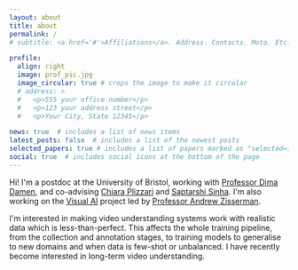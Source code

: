 ```yaml
---
layout: about
title: about
permalink: /
# subtitle: <a href='#'>Affiliations</a>. Address. Contacts. Moto. Etc.

profile:
  align: right
  image: prof_pic.jpg
  image_circular: true # crops the image to make it circular
  # address: >
  #   <p>555 your office number</p>
  #   <p>123 your address street</p>
  #   <p>Your City, State 12345</p>

news: true  # includes a list of news items
latest_posts: false  # includes a list of the newest posts
selected_papers: true # includes a list of papers marked as "selected={true}"
social: true  # includes social icons at the bottom of the page
---
```


Hi! I'm a postdoc at the University of Bristol, working with [Professor Dima Damen](https://dimadamen.github.io/), and co-advising [Chiara Plizzari](https://chiaraplizz.github.io/) and [Saptarshi Sinha](https://www.linkedin.com/in/saptarshi-sinha-ab42a410b/). I'm also working on the [Visual AI](https://www.robots.ox.ac.uk/~vgg/projects/visualai/index.html) project led by [Professor Andrew Zisserman](https://www.robots.ox.ac.uk/~az/). 

I'm interested in making video understanding systems work with realistic data which is less-than-perfect. This affects the whole training pipeline, from the collection and annotation stages, to training models to generalise to new domains and when data is few-shot or unbalanced. I have recently become interested in long-term video understanding.


<!-- Write your biography here. Tell the world about yourself. Link to your favorite [subreddit](http://reddit.com). You can put a picture in, too. The code is already in, just name your picture `prof_pic.jpg` and put it in the `img/` folder.

Put your address / P.O. box / other info right below your picture. You can also disable any of these elements by editing `profile` property of the YAML header of your `_pages/about.md`. Edit `_bibliography/papers.bib` and Jekyll will render your [publications page](/al-folio/publications/) automatically.

Link to your social media connections, too. This theme is set up to use [Font Awesome icons](http://fortawesome.github.io/Font-Awesome/) and [Academicons](https://jpswalsh.github.io/academicons/), like the ones below. Add your Facebook, Twitter, LinkedIn, Google Scholar, or just disable all of them. -->
